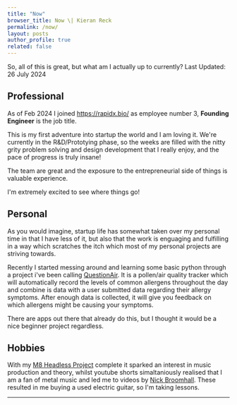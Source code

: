 ```yaml
---
title: "Now"
browser_title: Now \| Kieran Reck
permalink: /now/
layout: posts
author_profile: true
related: false
---
```


So, all of this is great, but what am I actually up to currently?
Last Updated: 26 July 2024


## Professional
As of Feb 2024 I joined <https://rapidx.bio/> as employee number 3, **Founding Engineer** is the job title.

This is my first adventure into startup the world and I am loving it. We're currently in the R&D/Prototying phase, so the weeks are filled with the nitty grity problem solving and design development that I really enjoy, and the pace of progress is truly insane!

The team are great and the exposure to the entrepreneurial side of things is valuable experience. 

I'm extremely excited to see where things go!

## Personal
As you would imagine, startup life has somewhat taken over my personal time in that I have less of it, but also that the work is enguaging and fulfilling in a way which scratches the itch which most of my personal projects are striving towards. 

Recently I started messing around and learning some basic python through a project i've been calling [QuestionAir](https://github.com/KieranReck/QuestionAir). It is a pollen/air quality tracker which will automatically record the levels of common allergens throughout the day and combine is data with a user submitted data regarding their allergy symptoms. After enough data is collected, it will give you feedback on which allergens might be causing your symptoms.

There are apps out there that already do this, but I thought it would be a nice beginner project regardless.

## Hobbies
With my [M8 Headless Project](/M8-HEADLESS) complete it sparked an interest in music production and theory, whilst youtube shorts simaltaniously realised that I am a fan of metal music and led me to videos by [Nick Broomhall](https://www.youtube.com/channel/UCi_t2g66DL2SVW9YVHt9yaA). These resulted in me buying a used electric guitar, so I'm taking lessons. 

---
